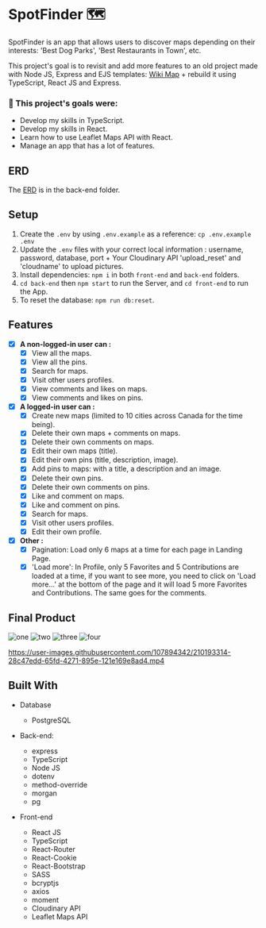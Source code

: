 # SpotFinder 🗺️

SpotFinder is an app that allows users to discover maps depending on their interests: 'Best Dog Parks', 'Best Restaurants in Town', etc. 

This project's goal is to revisit and add more features to an old project made with Node JS, Express and EJS templates: [Wiki Map](https://github.com/Purpleknife/Wiki-Map) + rebuild it using TypeScript, React JS and Express.

<strong><h3> 📌 This project's goals were:</h3></strong>
- Develop my skills in TypeScript.
- Develop my skills in React.
- Learn how to use Leaflet Maps API with React.
- Manage an app that has a lot of features.

## ERD
The [ERD](https://github.com/Purpleknife/SpotFinder/blob/master/back-end/ERD%20-%20SpotFinder.png) is in the back-end folder.


## Setup
1. Create the `.env` by using `.env.example` as a reference: `cp .env.example .env`
2. Update the `.env` files with your correct local information : username, password, database, port + Your Cloudinary API 'upload_reset' and 'cloudname' to upload pictures.
3. Install dependencies: `npm i` in both `front-end` and `back-end` folders.
4. `cd back-end` then `npm start` to run the Server, and `cd front-end` to run the App.
5. To reset the database: `npm run db:reset`.


## Features
- [X] <strong>A non-logged-in user can :</strong>
  - [X] View all the maps.
  - [X] View all the pins.
  - [X] Search for maps.
  - [X] Visit other users profiles.
  - [X] View comments and likes on maps.
  - [X] View comments and likes on pins.
- [X] <strong>A logged-in user can :</strong>
  - [X] Create new maps (limited to 10 cities across Canada for the time being).
  - [X] Delete their own maps + comments on maps.
  - [X] Delete their own comments on maps.
  - [X] Edit their own maps (title).
  - [X] Edit their own pins (title, description, image).
  - [X] Add pins to maps: with a title, a description and an image.
  - [X] Delete their own pins.
  - [X] Delete their own comments on pins.
  - [X] Like and comment on maps.
  - [X] Like and comment on pins.
  - [X] Search for maps.
  - [X] Visit other users profiles.
  - [X] Edit their own profile.
- [X] <strong>Other :</strong>
  - [X] Pagination: Load only 6 maps at a time for each page in Landing Page.
  - [X] 'Load more': In Profile, only 5 Favorites and 5 Contributions are loaded at a time, if you want to see more, you need to click on 'Load more...' at the bottom of the page and it will load 5 more Favorites and Contributions. The same goes for the comments.

## Final Product
![one](https://user-images.githubusercontent.com/107894342/210190803-bb40381b-5997-4373-ad66-9fa9613c0e14.png)
![two](https://user-images.githubusercontent.com/107894342/210190804-20f99b70-3558-40c6-9809-df0256b39638.png)
![three](https://user-images.githubusercontent.com/107894342/210190806-4c41d26f-c884-4edc-ba0f-694f13dcfaf7.png)
![four](https://user-images.githubusercontent.com/107894342/210190809-eb7787d0-436f-41da-8402-c77ea4ed118d.png)

https://user-images.githubusercontent.com/107894342/210193314-28c47edd-65fd-4271-895e-121e169e8ad4.mp4



## Built With
- Database
  - PostgreSQL

- Back-end:
  - express
  - TypeScript
  - Node JS
  - dotenv
  - method-override
  - morgan
  - pg

- Front-end
  - React JS
  - TypeScript
  - React-Router
  - React-Cookie
  - React-Bootstrap
  - SASS
  - bcryptjs
  - axios
  - moment
  - Cloudinary API
  - Leaflet Maps API


